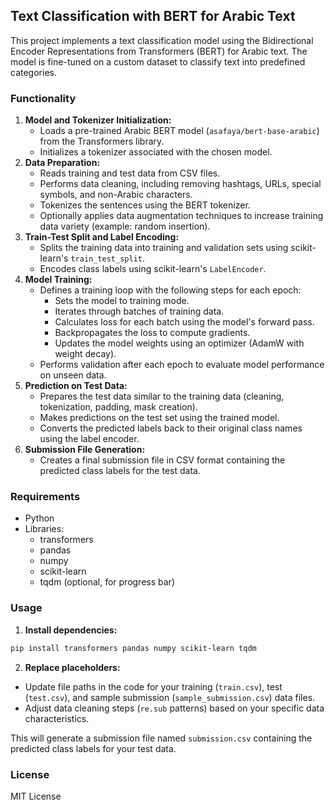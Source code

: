 ## Text Classification with BERT for Arabic Text

This project implements a text classification model using the Bidirectional Encoder Representations from Transformers (BERT) for Arabic text. 
The model is fine-tuned on a custom dataset to classify text into predefined categories.

### Functionality

1. **Model and Tokenizer Initialization:**
    - Loads a pre-trained Arabic BERT model (`asafaya/bert-base-arabic`) from the Transformers library.
    - Initializes a tokenizer associated with the chosen model.
2. **Data Preparation:**
    - Reads training and test data from CSV files.
    - Performs data cleaning, including removing hashtags, URLs, special symbols, and non-Arabic characters.
    - Tokenizes the sentences using the BERT tokenizer.
    - Optionally applies data augmentation techniques to increase training data variety (example: random insertion).
3. **Train-Test Split and Label Encoding:**
    - Splits the training data into training and validation sets using scikit-learn's `train_test_split`.
    - Encodes class labels using scikit-learn's `LabelEncoder`.
4. **Model Training:**
    - Defines a training loop with the following steps for each epoch:
        - Sets the model to training mode.
        - Iterates through batches of training data.
        - Calculates loss for each batch using the model's forward pass.
        - Backpropagates the loss to compute gradients.
        - Updates the model weights using an optimizer (AdamW with weight decay).
    - Performs validation after each epoch to evaluate model performance on unseen data.
5. **Prediction on Test Data:**
    - Prepares the test data similar to the training data (cleaning, tokenization, padding, mask creation).
    - Makes predictions on the test set using the trained model.
    - Converts the predicted labels back to their original class names using the label encoder.
6. **Submission File Generation:**
    - Creates a final submission file in CSV format containing the predicted class labels for the test data.

### Requirements

* Python 
* Libraries:
    * transformers
    * pandas
    * numpy
    * scikit-learn
    * tqdm (optional, for progress bar)

### Usage

1. **Install dependencies:**

```bash
pip install transformers pandas numpy scikit-learn tqdm
```

2. **Replace placeholders:**

- Update file paths in the code for your training (`train.csv`), test (`test.csv`), and sample submission (`sample_submission.csv`) data files.
- Adjust data cleaning steps (`re.sub` patterns) based on your specific data characteristics.

This will generate a submission file named `submission.csv` containing the predicted class labels for your test data.

### License

MIT License
